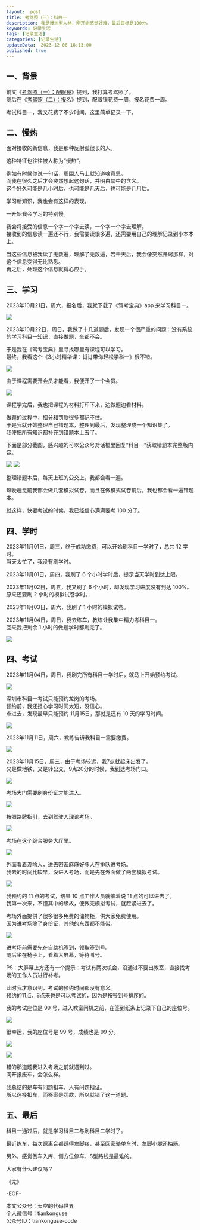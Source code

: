```yaml
---
layout:  post  
title: 考驾照（三）：科目一
description: 我是慢热型人格，刚开始感觉好难，最后目标是100分。
keywords: 记录生活  
tags: [记录生活]
categories: [记录生活]  
updateData:  2023-12-06 18:13:00  
published: true  
---  
```



## 一、背景  


前文《[考驾照（一）：配眼镜](https://mp.weixin.qq.com/s/S4k69Jpv5zwjOh5TZ6Y59Q)》提到，我打算考驾照了。  
随后在《[考驾照（二）：报名](https://mp.weixin.qq.com/s/gKfmciAGBRh2sn6RkQzexw)》提到，配眼镜花费一周，报名花费一周。  


考试科目一，我又花费了不少时间，这里简单记录一下。  


## 二、慢热  


面对接收的新信息，我是那种反射弧很长的人。  


这种特征也往往被人称为“慢热”。  


例如有时候你说一句话，周围人马上就知道啥意思。  
而我在很久之后才会突然想起这句话，并明白其中的含义。  
这个好久可能是几小时后，也可能是几天后，也可能是几月后。  


学习新知识，我也会有这样的表现。  


一开始我会学习的特别慢。  


我会将接受的信息一个字一个字去读，一个字一个字去理解。  
接收到的信息读一遍还不行，我需要读很多遍，还需要用自己的理解记录到小本本上。  


当这些信息被我读了无数遍，理解了无数遍，若干天后，我会像突然开窍那样，对这个信息变得无比熟悉。  
再之后，处理这个信息就得心应手。  


## 三、学习  


2023年10月21日，周六，报名后，我就下载了《驾考宝典》app 来学习科目一。  


![](https://res2023.tiankonguse.com/images/2023/12/06/001.png)



2023年10月22日，周日，我做了十几道题后，发现一个很严重的问题：没有系统的学习科目一知识，直接做题，全都不会。  


于是我在《驾考宝典》里寻找哪里有课程可以学习。  
最终，我看这个《3小时精华课：肖肖带你轻松学科一》很不错。  


![](https://res2023.tiankonguse.com/images/2023/12/06/000.png)



由于课程需要开会员才能看，我便开了一个会员。  


![](https://res2023.tiankonguse.com/images/2023/12/06/002.png)


课程学完后，我也把课程的材料打印下来，边做题边看材料。  


做题的过程中，扣分和罚款很多都记不住。  
于是我就开始整理自己错题本，整理到最后，发现整理成一个知识集了。  
我便把所有知识都补充到错题本上去了。  


下面是部分截图，感兴趣的可以公众号对话框里回复“科目一”获取错题本完整版内容。  


![](https://res2023.tiankonguse.com/images/2023/12/06/003.png)
![](https://res2023.tiankonguse.com/images/2023/12/06/004.png)



整理错题本后，每天上班的公交上，我都会看一遍。  


每晚睡觉前我都会做几套模拟试卷，而且在做模式试卷前后，我也都会看一遍错题本。  


就这样，快要考试的时候，我已经信心满满要考 100 分了。  


## 四、学时   


2023年11月01日，周三，终于成功缴费，可以开始刷科目一学时了，总共 12 学时。  
当天太忙了，我没有刷学时。  


2023年11月01日，周四，我刷了 6 个小时学时后，提示当天学时到达上限。  


2023年11月02日，周五，我又刷了 6 个小时，却发现学习进度没有到达 100%。  
原来还要刷 2 小时的模拟试卷学时。  


2023年11月03日，周六，我刷了 1 小时的模拟试卷。  


2023年11月04日，周日，我去练车，教练让我集中精力考科目一。  
回来我把剩余 1 小时的做题学时都刷完了。  


![](https://res2023.tiankonguse.com/images/2023/12/06/005.png)


## 四、考试  


2023年11月04日，周日，我刷完所有科目一学时后，就马上开始预约考试。  


![](https://res2023.tiankonguse.com/images/2023/12/06/006.png)


深圳市科目一考试只能预约龙岗的考场。  
预约前，我还担心学习时间太短，没信心。  
点进去，发现最早只能预约 11月15日，那就是还有 10 天的学习时间。  


![](https://res2023.tiankonguse.com/images/2023/12/06/007.png)


2023年11月11日，周六，教练告诉我科目一需要缴费。  


![](https://res2023.tiankonguse.com/images/2023/12/06/008.png)


2023年11月15日，周三，由于考场较远，我7点就起床出发了。  
又是做地铁，又是转公交，9点20分的时候，我到达考场门口。  


![](https://res2023.tiankonguse.com/images/2023/12/06/009.png)


考场大门需要刷身份证才能进入。  


![](https://res2023.tiankonguse.com/images/2023/12/06/010.png)


按照路牌指引，去到驾驶人理论考场。  


![](https://res2023.tiankonguse.com/images/2023/12/06/011.png)



考场在这个综合服务大厅里。  



![](https://res2023.tiankonguse.com/images/2023/12/06/012.png)


外面看着没啥人，进去密密麻麻好多人在排队进考场。  
我去的时间比较早，没进入考场，而是先在外面做了两套模拟考试。  


![](https://res2023.tiankonguse.com/images/2023/12/06/013.png)


我预约的 11 点的考试，结果 10 点工作人员就催着说 11 点的可以进去了。  
我第一次来，不懂其中的缘故，便做完模拟考试，就赶紧进去了。  


考场外面提供了很多很多免费的储物柜，供大家免费使用。  
因为进考场除了身份证，其他的东西都不能带。  


![](https://res2023.tiankonguse.com/images/2023/12/06/014.png)


进考场前需要先在自助机签到，领取签到号。  
随后坐在椅子上，看着大屏幕，等待叫号。  


PS：大屏幕上方还有一个提示：考试有两次机会，没通过不要出教室，直接找考场的工作人员进行补考。  


此时我才意识到，考试的预约时间都没有意义。  
预约的11点，8点来也是可以考试的，因为是按签到号排序的。  


我的考试座位是 99 号，进入教室闸机之前，在签到纸条上记录下自己的座位号。  


![](https://res2023.tiankonguse.com/images/2023/12/06/015.png)



很幸运，我的座位号是 99 号，成绩也是 99 分。  


![](https://res2023.tiankonguse.com/images/2023/12/06/016.png)


![](https://res2023.tiankonguse.com/images/2023/12/06/017.png)


错的那道题我进入考场之前就遇到过。  
问开报废车，会怎么样。  


我总结的是车有问题扣车，人有问题扣证。  
所以选择扣车，而答案是罚款，所以就错了这一道题。  


## 五、最后  


科目一通过后，就是学习科目二与刷科目二学时了。  


最近练车，每次踩离合都踩得左脚疼，甚至回家骑单车时，左脚小腿还抽筋。  


另外，感觉倒车入库、侧方位停车、S型路线是最难的。  


大家有什么建议吗？  




《完》  


-EOF-  



本文公众号：天空的代码世界  
个人微信号：tiankonguse  
公众号ID：tiankonguse-code  
  

